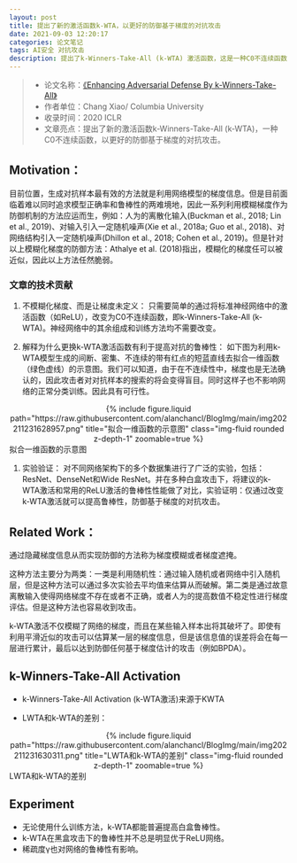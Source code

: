 ```yaml
---
layout: post
title: 提出了新的激活函数k-WTA，以更好的防御基于梯度的对抗攻击
date: 2021-09-03 12:20:17
categories: 论文笔记
tags: AI安全 对抗攻击
description: 提出了k-Winners-Take-All (k-WTA) 激活函数，这是一种C0不连续函数，旨在更有效地防御基于梯度的对抗攻击，从而提高模型的鲁棒性和分类准确率。
---
```


>- 论文名称：[《Enhancing Adversarial Defense By k-Winners-Take-All》](http://link.zhihu.com/?target=https%3A//arxiv.org/abs/1905.10510v3)
>- 作者单位：Chang Xiao/ Columbia University
>- 收录时间：2020 ICLR
>- 文章亮点：提出了新的激活函数k-Winners-Take-All (k-WTA)，一种C0不连续函数，以更好的防御基于梯度的对抗攻击。

<!--more-->

## Motivation：

目前位置，生成对抗样本最有效的方法就是利用网络模型的梯度信息。但是目前面临着难以同时追求模型正确率和鲁棒性的两难境地，因此一系列利用模糊梯度作为防御机制的方法应运而生，例如：人为的离散化输入(Buckman et al., 2018; Lin et al., 2019)、对输入引入一定随机噪声(Xie et al., 2018a; Guo et al., 2018)、对网络结构引入一定随机噪声(Dhillon et al., 2018; Cohen et al., 2019)。但是针对以上模糊化梯度的防御方法：Athalye et al. (2018)指出，模糊化的梯度任可以被近似，因此以上方法任然脆弱。

### 文章的技术贡献
1. 不模糊化梯度、而是让梯度未定义：
    只需要简单的通过将标准神经网络中的激活函数（如ReLU），改变为C0不连续函数，即k-Winners-Take-All (k-WTA)。神经网络中的其余组成和训练方法均不需要改变。

2. 解释为什么更换k-WTA激活函数有利于提高对抗的鲁棒性：
    如下图为利用k-WTA模型生成的间断、密集、不连续的带有红点的短蓝直线去拟合一维函数（绿色虚线）的示意图。我们可以知道，由于在不连续性中，梯度也是无法确认的，因此攻击者对对抗样本的搜索的将会变得盲目。同时这样子也不影响网络的正常分类训练。因此具有可行性。

<div class="row mt-3">
    <div class="col-sm mt-3 mt-md-0" style="text-align: center;">
        {% include figure.liquid path="https://raw.githubusercontent.com/alanchancl/BlogImg/main/img202211231628957.png" title="拟合一维函数的示意图" class="img-fluid rounded z-depth-1" zoomable=true %}
    </div>
</div>
<div class="caption">拟合一维函数的示意图</div>

1. 实验验证：
对不同网络架构下的多个数据集进行了广泛的实验，包括：ResNet、DenseNet和Wide ResNet。并在多种白盒攻击下，将建议的k-WTA激活和常用的ReLU激活的鲁棒性性能做了对比，实验证明：仅通过改变k-WTA激活就可以提高鲁棒性，防御基于梯度的对抗攻击。

## Related Work：

通过隐藏梯度信息从而实现防御的方法称为梯度模糊或者梯度遮掩。

这种方法主要分为两类：一类是利用随机性：通过输入随机或者网络中引入随机层，但是这种方法可以通过多次实验去平均值来估算从而破解。第二类是通过故意离散输入使得网络梯度不存在或者不正确，或者人为的提高数值不稳定性进行梯度评估。但是这种方法也容易收到攻击。

k-WTA激活不仅模糊了网络的梯度，而且在某些输入样本出将其破坏了。即使有利用平滑近似的攻击可以估算某一层的梯度信息，但是该信息值的误差将会在每一层进行累计，最后以达到防御任何基于梯度估计的攻击（例如BPDA）。

## k-Winners-Take-All Activation
* k-Winners-Take-All Activation (k-WTA激活)来源于KWTA

* LWTA和k-WTA的差别：

<div class="row mt-3">
    <div class="col-sm mt-3 mt-md-0" style="text-align: center;">
        {% include figure.liquid path="https://raw.githubusercontent.com/alanchancl/BlogImg/main/img202211231630311.png" title="LWTA和k-WTA的差别" class="img-fluid rounded z-depth-1" zoomable=true %}
    </div>
</div>
<div class="caption">LWTA和k-WTA的差别</div>

## Experiment

* 无论使用什么训练方法，k-WTA都能普遍提高白盒鲁棒性。
* k-WTA在黑盒攻击下的鲁棒性并不总是明显优于ReLU网络。
* 稀疏度γ也对网络的鲁棒性有影响。